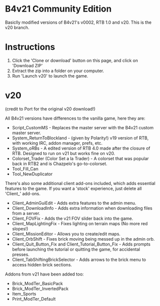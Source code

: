 # B4v21 Community Edition
Basiclly modified versions of B4v21's v0002, RTB 1.0 and v20.
This is the v20 branch.

# Instructions
1) Click the 'Clone or download' button on this page, and click on 'Download ZIP'
2) Extract the zip into a folder on your computer.
3) Run 'Launch v20' to launch the game.

# v20
(credit to Port for the original v20 download!)

All B4v21 versions have differences to the vanilla game, here they are:

* Script_CustomMS - Replaces the master server with the B4v21 custom master server.
* System_ReturnToBlockland - (given by Polarity!) v19 version of RTB, with working IRC, addon manager, prefs, etc.
* System_oRBs - A edited version of RTB 4.0 made after the closure of RTB. Designed to run on v21 but works fine on v20.
* Colorset_Trader (Color Set a la Trader) - A colorset that was popular back in RTB2 and is Chazpelo's go-to-colorset.
* Tool_Fill_Can
* Tool_NewDuplicator

There's also some additional client add-ons included, which adds essential features to the game. If you want a 'stock' experience, just delete all 'Client_' add-ons.

* Client_AdminGuiEdit - Adds extra features to the admin menu.
* Client_DownloadInfo - Adds extra information when downloading files from a server.
* Client_FOVFix - Adds the v21 FOV slider back into the game.
* Client_MapLightingFix - Fixes lighting on terrain maps (No more red slopes!)
* Client_MissionEditor - Allows you to create/edit maps.
* Client_OrbShift - Fixes brick moving being messed up in the admin orb.
* Client_Quit_Button_Fix and Client_Tutorial_Button_Fix - Adds prompts before launching the tutorial or quitting the game, for accidental presses.
* Client_TabShiftingBrickSelector - Adds arrows to the brick menu to access hidden brick sections.

Addons from v21 have been added too:

* Brick_ModTer_BasicPack
* Brick_ModTer_InvertedPack
* Item_Sports
* Print_ModTer_Default
